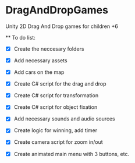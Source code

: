 # DragAndDropGames
Unity 2D Drag And Drop games for children +6

** To do list:
- [x] Create the neccesary folders
- [x] Add necessary assets
- [x] Add cars on the map
- [x] Create C# script for the drag and drop
- [x] Create C# script for transformation
- [x] Create C# script for object fixation
- [X] Add necessary sounds and audio sources
- [X] Create logic for winning, add timer
- [X] Create camera script for zoom in/out
- [X] Create animated main menu with 3 buttons, etc.

